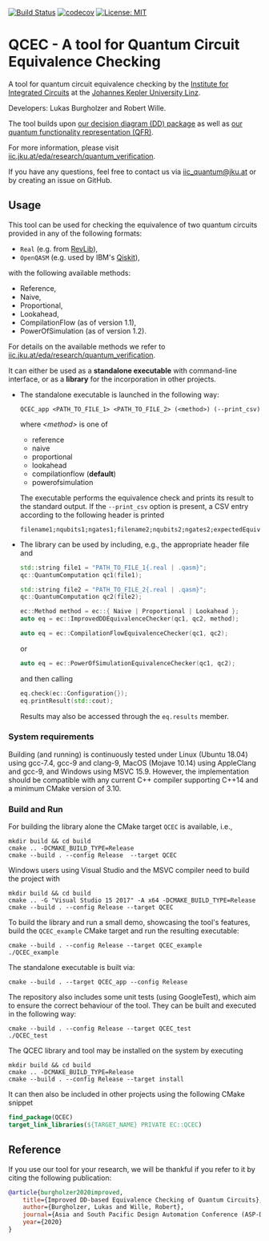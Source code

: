 [![Build Status](https://travis-ci.com/iic-jku/qcec.svg?branch=master)](https://travis-ci.com/iic-jku/qcec)
[![codecov](https://codecov.io/gh/iic-jku/qcec/branch/master/graph/badge.svg)](https://codecov.io/gh/iic-jku/qcec)
[![License: MIT](https://img.shields.io/badge/License-MIT-yellow.svg)](https://opensource.org/licenses/MIT)

# QCEC - A tool for **Q**uantum **C**ircuit **E**quivalence **C**hecking

A tool for quantum circuit equivalence checking by the [Institute for Integrated Circuits](http://iic.jku.at/eda/) at the [Johannes Kepler University Linz](https://jku.at).

Developers: Lukas Burgholzer and Robert Wille.

The tool builds upon [our decision diagram (DD) package](https://github.com/iic-jku/dd_package.git) as well as [our quantum functionality representation (QFR)](https://github.com/iic-jku/qfr.git).

For more information, please visit [iic.jku.at/eda/research/quantum_verification](http://iic.jku.at/eda/research/quantum_verification).

If you have any questions, feel free to contact us via [iic_quantum@jku.at](mailto:iic_quantum@jku.at) or by creating an issue on GitHub.

## Usage

This tool can be used for checking the equivalence of two quantum circuits provided in any of the following formats:
* `Real` (e.g. from [RevLib](http://revlib.org)),
* `OpenQASM` (e.g. used by IBM's [Qiskit](https://github.com/Qiskit/qiskit)),

with the following available methods:
   - Reference,
   - Naive,
   - Proportional,
   - Lookahead,
   - CompilationFlow (as of version 1.1),
   - PowerOfSimulation (as of version 1.2).

For details on the available methods we refer to [iic.jku.at/eda/research/quantum_verification](http://iic.jku.at/eda/research/quantum_verification).

It can either be used as a **standalone executable** with command-line interface, or as a **library** for the incorporation in other projects.
- The standalone executable is launched in the following way:
    ```commandline
    QCEC_app <PATH_TO_FILE_1> <PATH_TO_FILE_2> (<method>) (--print_csv)
    ```
  where *\<method\>* is one of
   - reference
   - naive
   - proportional 
   - lookahead 
   - compilationflow (**default**)
   - powerofsimulation
   
   The executable performs the equivalence check and prints its result to the standard output. If the `--print_csv` option is present, a CSV entry according to the following header is printed
   
    ```csv
    filename1;nqubits1;ngates1;filename2;nqubits2;ngates2;expectedEquivalent;equivalent;method;time;maxActive;nsims
    ```
   
- The library can be used by including, e.g., the appropriate header file and
    ```c++
    std::string file1 = "PATH_TO_FILE_1{.real | .qasm}";
    qc::QuantumComputation qc1(file1);
    
    std::string file2 = "PATH_TO_FILE_2{.real | .qasm}";
    qc::QuantumComputation qc2(file2);
    
    ec::Method method = ec::{ Naive | Proportional | Lookahead };
    auto eq = ec::ImprovedDDEquivalenceChecker(qc1, qc2, method);
    ```
  ```c++ 
  auto eq = ec::CompilationFlowEquivalenceChecker(qc1, qc2);
  ```
  or 
  ```c++ 
  auto eq = ec::PowerOfSimulationEquivalenceChecker(qc1, qc2);
  ```
  and then calling
  ```c++
  eq.check(ec::Configuration{});
  eq.printResult(std::cout);
  ```
    Results may also be accessed through the ```eq.results``` member.

### System requirements

Building (and running) is continuously tested under Linux (Ubuntu 18.04) using gcc-7.4, gcc-9 and clang-9, MacOS (Mojave 10.14) using AppleClang and gcc-9, and Windows using MSVC 15.9. 
However, the implementation should be compatible with any current C++ compiler supporting C++14 and a minimum CMake version of 3.10.

### Build and Run
For building the library alone the CMake target `QCEC` is available, i.e.,
```commandline
mkdir build && cd build
cmake .. -DCMAKE_BUILD_TYPE=Release
cmake --build . --config Release  --target QCEC
```

Windows users using Visual Studio and the MSVC compiler need to build the project with
```commandline
mkdir build && cd build
cmake .. -G "Visual Studio 15 2017" -A x64 -DCMAKE_BUILD_TYPE=Release
cmake --build . --config Release --target QCEC
```

To build the library and run a small demo, showcasing the tool's features, build the `QCEC_example` CMake target and run the resulting executable:

```commandline
cmake --build . --config Release --target QCEC_example
./QCEC_example
```

The standalone executable is built via:

```commandline 
cmake --build . --target QCEC_app --config Release
```

The repository also includes some unit tests (using GoogleTest), which aim to ensure the correct behaviour of the tool. They can be built and executed in the following way:
```commandline
cmake --build . --config Release --target QCEC_test
./QCEC_test
```

The QCEC library and tool may be installed on the system by executing

```commandline
mkdir build && cd build
cmake .. -DCMAKE_BUILD_TYPE=Release
cmake --build . --config Release --target install
```

It can then also be included in other projects using the following CMake snippet

```cmake
find_package(QCEC)
target_link_libraries(${TARGET_NAME} PRIVATE EC::QCEC)
```

## Reference

If you use our tool for your research, we will be thankful if you refer to it by citing the following publication:

```bibtex
@article{burgholzer2020improved,
    title={Improved DD-based Equivalence Checking of Quantum Circuits},
    author={Burgholzer, Lukas and Wille, Robert},
    journal={Asia and South Pacific Design Automation Conference (ASP-DAC)},
    year={2020}
}
```
